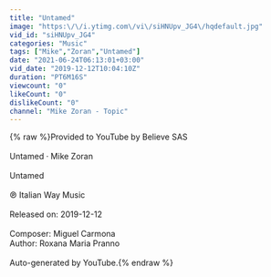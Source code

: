 ```yaml
---
title: "Untamed"
image: "https:\/\/i.ytimg.com\/vi\/siHNUpv_JG4\/hqdefault.jpg"
vid_id: "siHNUpv_JG4"
categories: "Music"
tags: ["Mike","Zoran","Untamed"]
date: "2021-06-24T06:13:01+03:00"
vid_date: "2019-12-12T10:04:10Z"
duration: "PT6M16S"
viewcount: "0"
likeCount: "0"
dislikeCount: "0"
channel: "Mike Zoran - Topic"
---
```

{% raw %}Provided to YouTube by Believe SAS<br /><br />Untamed · Mike Zoran<br /><br />Untamed<br /><br />℗ Italian Way Music<br /><br />Released on: 2019-12-12<br /><br />Composer: Miguel Carmona<br />Author: Roxana Maria Pranno<br /><br />Auto-generated by YouTube.{% endraw %}
